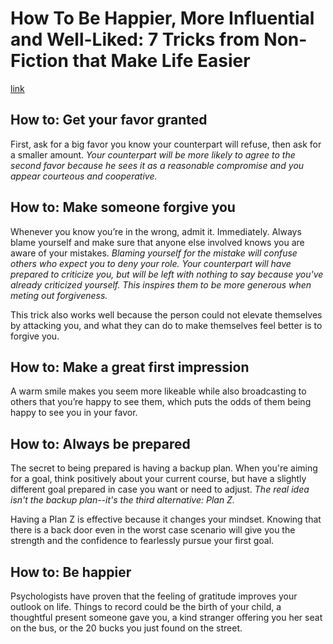 # How To Be Happier, More Influential and Well-Liked: 7 Tricks from Non-Fiction that Make Life Easier
[link](http://open.bufferapp.com/7-tricks-make-life-easier/)

## How to: Get your favor granted

First, ask for a big favor you know your counterpart will refuse, then ask for a smaller amount. *Your counterpart will be more likely to agree to the second favor because he sees it as a reasonable compromise and you appear courteous and cooperative.*

## How to: Make someone forgive you

Whenever you know you’re in the wrong, admit it. Immediately. Always blame yourself and make sure that anyone else involved knows you are aware of your mistakes. *Blaming yourself for the mistake will confuse others who expect you to deny your role. Your counterpart will have prepared to criticize you, but will be left with nothing to say because you've already criticized yourself. This inspires them to be more generous when meting out forgiveness.*

This trick also works well because the person could not elevate themselves by attacking you, and what they can do to make themselves feel better is to forgive you.

## How to: Make a great first impression

A warm smile makes you seem more likeable while also broadcasting to others that you’re happy to see them, which puts the odds of them being happy to see you in your favor.

## How to: Always be prepared

The secret to being prepared is having a backup plan. When you're aiming for a goal, think positively about your current course, but have a slightly different goal prepared in case you want or need to adjust. *The real idea isn't the backup plan--it's the third alternative: Plan Z.*

Having a Plan Z is effective because it changes your mindset. Knowing that there is a back door even in the worst case scenario will give you the strength and the confidence to fearlessly pursue your first goal.

## How to: Be happier

Psychologists have proven that the feeling of gratitude improves your outlook on life. Things to record could be the birth of your child, a thoughtful present someone gave you, a kind stranger offering you her seat on the bus, or the 20 bucks you just found on the street.

